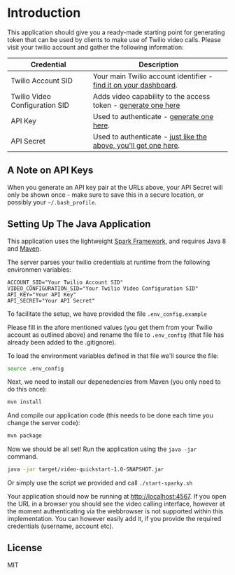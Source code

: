 # Introduction

This application should give you a ready-made starting point for generating token that can be used by clients to make use of Twilio video calls. Please visit your twilio account and gather the following information:

Credential | Description
---------- | -----------
Twilio Account SID | Your main Twilio account identifier - [find it on your dashboard](https://www.twilio.com/user/account/video).
Twilio Video Configuration SID | Adds video capability to the access token - [generate one here](https://www.twilio.com/user/account/video/profiles)
API Key | Used to authenticate - [generate one here](https://www.twilio.com/user/account/messaging/dev-tools/api-keys).
API Secret | Used to authenticate - [just like the above, you'll get one here](https://www.twilio.com/user/account/messaging/dev-tools/api-keys).

## A Note on API Keys

When you generate an API key pair at the URLs above, your API Secret will only
be shown once - make sure to save this in a secure location, 
or possibly your `~/.bash_profile`.

## Setting Up The Java Application

This application uses the lightweight [Spark Framework](www.sparkjava.com), and
requires Java 8 and [Maven](https://maven.apache.org/install.html). 

The server parses your twilio credentials at runtime from the following environmen variables:
```
ACCOUNT_SID="Your Twilio Account SID"
VIDEO_CONFIGURATION_SID="Your Twilio Video Configuration SID"
API_KEY="Your API Key"
API_SECRET="Your API Secret"
```
To facilitate the setup, we have provided the file `.env_config.example`

Please fill in the afore mentioned values (you get them from your Twilio account as outlined above) and rename the file to `.env_config` (that file has already been added to the .gitignore). 

To load the environment variables defined in that file we'll source the file:

```bash
source .env_config
```

Next, we need to install our depenedencies from Maven (you only need to do this once):

```bash
mvn install
```

And compile our application code (this needs to be done each time you change the server code):

```bash
mvn package
```

Now we should be all set! Run the application using the `java -jar` command.

```bash
java -jar target/video-quickstart-1.0-SNAPSHOT.jar
```
Or simply use the script we provided and call `./start-sparky.sh`

Your application should now be running at [http://localhost:4567](http://localhost:4567). 
If you open the URL in a browser you should see the video calling interface, however at the moment authenticating via the webbrowser is not supported within this implementation. You can however easily add it, if you provide the required credentials (username, account etc).

## License

MIT
